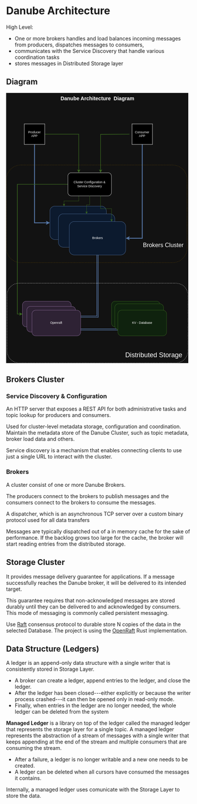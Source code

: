 # Danube Architecture

High Level:

* One or more brokers handles and load balances incoming messages from producers, dispatches messages to consumers,
* communicates with the Service Discovery that handle various coordination tasks
* stores messages in Distributed Storage layer

## Diagram

![Danube Stream Architecture](pictures/Danube_architecture.png "Danube Stream Architecture")

## Brokers Cluster

### Service Discovery & Configuration

An HTTP server that exposes a REST API for both administrative tasks and topic lookup for producers and consumers.

Used for cluster-level metadata storage, configuration and coordination. Maintain the metadata store of the Danube Cluster, such as topic metadata, broker load data and others.  

Service discovery is a mechanism that enables connecting clients to use just a single URL to interact with the cluster.

### Brokers

A cluster consist of one or more Danube Brokers.

The producers connect to the brokers to publish messages and the consumers connect to the brokers to consume the messages.

A dispatcher, which is an asynchronous TCP server over a custom binary protocol used for all data transfers

Messages are typically dispatched out of a in memory cache for the sake of performance. If the backlog grows too large for the cache, the broker will start reading entries from the distributed storage.

## Storage Cluster

It provides message delivery guarantee for applications. If a message successfully reaches the Danube broker, it will be delivered to its intended target.

This guarantee requires that non-acknowledged messages are stored durably until they can be delivered to and acknowledged by consumers. This mode of messaging is commonly called persistent messaging.

Use [Raft](https://raft.github.io/) consensus protocol to durable store N copies of the data in the selected Database. The project is using the [OpenRaft](https://datafuselabs.github.io/openraft/) Rust implementation.

## Data Structure (Ledgers)

A ledger is an append-only data structure with a single writer that is consistently stored in Storage Layer.

* A broker can create a ledger, append entries to the ledger, and close the ledger.
* After the ledger has been closed---either explicitly or because the writer process crashed---it can then be opened only in read-only mode.
* Finally, when entries in the ledger are no longer needed, the whole ledger can be deleted from the system

**Managed Ledger** is a library on top of the ledger called the managed ledger that represents the storage layer for a single topic. A managed ledger represents the abstraction of a stream of messages with a single writer that keeps appending at the end of the stream and multiple consumers that are consuming the stream.

* After a failure, a ledger is no longer writable and a new one needs to be created.
* A ledger can be deleted when all cursors have consumed the messages it contains.

Internally, a managed ledger uses comunicate with the Storage Layer to store the data.

